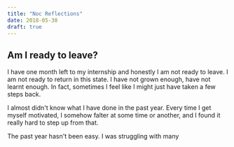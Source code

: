 ```yaml
---
title: "Noc Reflections"
date: 2018-05-30
draft: true
---
```


## Am I ready to leave?

I have one month left to my internship and honestly I am not ready to leave. I am not ready to return in this state. I have not grown enough, have not learnt enough. In fact, sometimes I feel like I might just have taken a few steps back.

I almost didn't know what I have done in the past year. Every time I get myself motivated, I somehow falter at some time or another, and I found it really hard to step up from that. 

The past year hasn't been easy. I was struggling with many